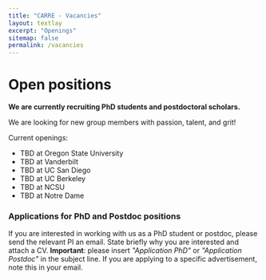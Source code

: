 ```yaml
---
title: "CARRE - Vacancies"
layout: textlay
excerpt: "Openings"
sitemap: false
permalink: /vacancies
---
```


# Open positions

**We are currently recruiting PhD students and postdoctoral scholars.**

We are looking for new group members with passion, talent, and grit!

Current openings:
- TBD at Oregon State University
- TBD at Vanderbilt
- TBD at UC San Diego
- TBD at UC Berkeley
- TBD at NCSU
- TBD at Notre Dame

### Applications for PhD and Postdoc positions
If you are interested in working with us as a PhD student or postdoc, please send the relevant PI an email. State briefly why you are interested and attach a CV. **Important**: please insert _"Application PhD"_ or _"Application Postdoc"_ in the subject line. If you are applying to a specific advertisement, note this in your email.


<!-- 
<figure>
<img src="{{ site.url }}{{ site.baseurl }}/images/picpic/Gallery/DSC_0696.jpg" width="95%">
</figure> -->
